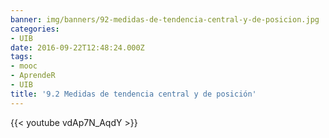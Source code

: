 ```yaml
---
banner: img/banners/92-medidas-de-tendencia-central-y-de-posicion.jpg
categories:
- UIB
date: 2016-09-22T12:48:24.000Z
tags:
- mooc
- AprendeR
- UIB
title: '9.2 Medidas de tendencia central y de posición'
---
```




{{< youtube vdAp7N_AqdY >}}
